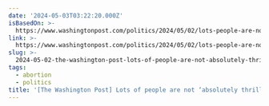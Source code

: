 ```yaml
---
date: '2024-05-03T03:22:20.000Z'
isBasedOn: >-
  https://www.washingtonpost.com/politics/2024/05/02/lots-people-are-not-absolutely-thrilled-with-abortion-laws
link: >-
  https://www.washingtonpost.com/politics/2024/05/02/lots-people-are-not-absolutely-thrilled-with-abortion-laws
slug: >-
  2024-05-02-the-washington-post-lots-of-people-are-not-absolutely-thrilled-with-abo
tags:
  - abortion
  - politics
title: '[The Washington Post] Lots of people are not ‘absolutely thrilled’ with abo'
---
```


